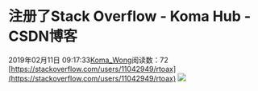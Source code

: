 # 注册了Stack Overflow - Koma Hub - CSDN博客
2019年02月11日 09:17:33[Koma_Wong](https://me.csdn.net/Rong_Toa)阅读数：72
[https://stackoverflow.com/users/11042949/rtoax](https://stackoverflow.com/users/11042949/rtoax)
![](https://img-blog.csdnimg.cn/20190211092017531.PNG)
